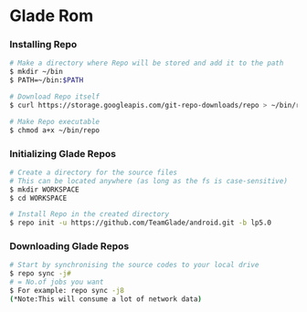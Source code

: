 # Glade Rom #

### Installing Repo ###

```bash
# Make a directory where Repo will be stored and add it to the path
$ mkdir ~/bin
$ PATH=~/bin:$PATH

# Download Repo itself
$ curl https://storage.googleapis.com/git-repo-downloads/repo > ~/bin/repo

# Make Repo executable
$ chmod a+x ~/bin/repo
```

### Initializing Glade Repos ###

```bash
# Create a directory for the source files
# This can be located anywhere (as long as the fs is case-sensitive)
$ mkdir WORKSPACE
$ cd WORKSPACE

# Install Repo in the created directory
$ repo init -u https://github.com/TeamGlade/android.git -b lp5.0
```

### Downloading Glade Repos ###
```bash
# Start by synchronising the source codes to your local drive
$ repo sync -j#
# = No.of jobs you want
$ For example: repo sync -j8
(*Note:This will consume a lot of network data)
```

